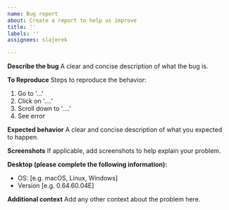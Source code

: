 ```yaml
---
name: Bug report
about: Create a report to help us improve
title: ''
labels: ''
assignees: slajerek

---
```


**Describe the bug**
A clear and concise description of what the bug is.

**To Reproduce**
Steps to reproduce the behavior:
1. Go to '...'
2. Click on '....'
3. Scroll down to '....'
4. See error

**Expected behavior**
A clear and concise description of what you expected to happen.

**Screenshots**
If applicable, add screenshots to help explain your problem.

**Desktop (please complete the following information):**
 - OS: [e.g. macOS, Linux, Windows]
 - Version [e.g. 0.64.60.04E]

**Additional context**
Add any other context about the problem here.
